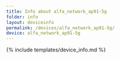 ```yaml
---
title: Info about alfa_network_ap91-5g
folder: info
layout: deviceinfo
permalink: /devices/alfa_network_ap91-5g/
device: alfa_network_ap91-5g
---
```

{% include templates/device_info.md %}
